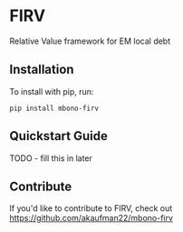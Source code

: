 FIRV
======

Relative Value framework for EM local debt

Installation
------------

To install with pip, run:

    pip install mbono-firv

Quickstart Guide
----------------

TODO - fill this in later

Contribute
----------

If you'd like to contribute to FIRV, check out https://github.com/akaufman22/mbono-firv
